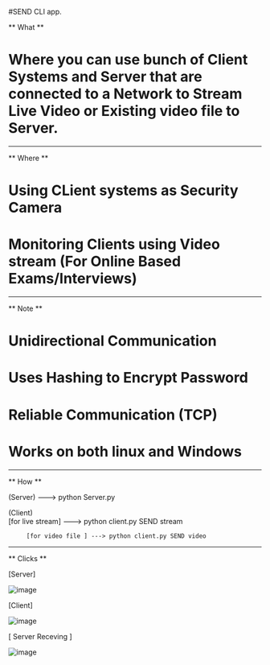 #SEND CLI app.

** What **

# Where you can use bunch of Client Systems and Server that are connected to a Network to Stream Live Video or Existing video file to Server.

-----------------------------------------------------------------------------------------------------------------------------------------------------------------------------------
** Where **

# Using CLient systems as Security Camera
# Monitoring Clients using Video stream (For Online Based Exams/Interviews)

-----------------------------------------------------------------------------------------------------------------------------------------------------------------------------------
** Note **

# Unidirectional Communication
# Uses Hashing to Encrypt Password
# Reliable Communication (TCP)
# Works on both linux and Windows
-----------------------------------------------------------------------------------------------------------------------------------------------------------------------------------
** How ** 

(Server)  ---> python Server.py

(Client)  
         [for live stream] ---> python client.py SEND stream
         
         [for video file ] ---> python client.py SEND video
         
-----------------------------------------------------------------------------------------------------------------------------------------------------------------------------------

** Clicks **

[Server]

![image](https://user-images.githubusercontent.com/82795009/158410862-caa86149-2790-4ba3-bc64-e02d205b1a1f.png)

[Client]

![image](https://user-images.githubusercontent.com/82795009/158411564-80b925dc-4ff4-4a34-9ec5-b08f5f05e9a2.png)

[ Server Receving ]

![image](https://user-images.githubusercontent.com/82795009/158411702-77609341-dd32-4c9b-8dca-2db9d6578851.png)


